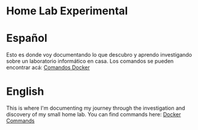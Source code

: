# Home Lab Experimental

# Español
Esto es donde voy documentando lo que descubro y aprendo investigando sobre un laboratorio informático en casa.
Los comandos se pueden encontrar acá: <a href="https://github.com/stonemantlearg/Home-Lab/blob/master/Docker/Comandos%20Basicos">Comandos Docker</a> 
      
# English
This is where I'm documenting my journey through the investigation and discovery of my small home lab.
You can find commands here: <a href="https://github.com/stonemantlearg/Home-Lab/blob/master/Docker/Comandos%20Basicos">Docker Commands</a> 
